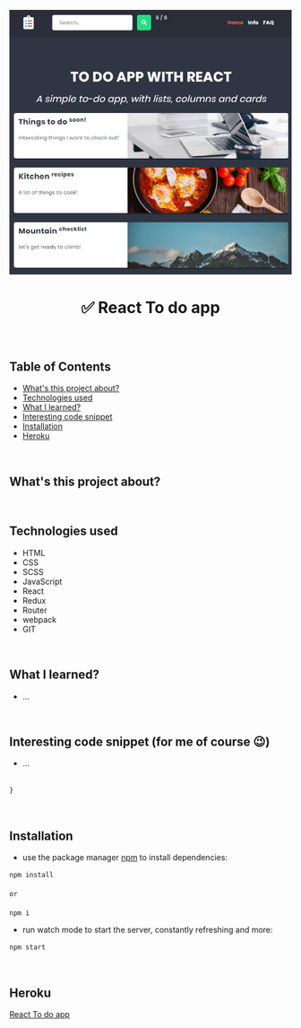 <p align="center">
<a href="https://glacial-reef-67756.herokuapp.com/"><img src="src/images/to-do-app.png" title="to-do-app" alt="layout of to do app"></a>
</p>



# <p align="center">✅ React To do app</p>
<p align="center"></p>

</br>

## Table of Contents

- [What's this project about?](#about)
- [Technologies used](#technologies)
- [What I learned?](#what)
- [Interesting code snippet](#interesting)
- [Installation](#install)
- [Heroku](#heroku)

</br>

## <a name="about"></a>What's this project about?



</br>

## <a name="technologies"></a>Technologies used
- HTML
- CSS
- SCSS
- JavaScript
- React
- Redux
- Router
- webpack
- GIT

</br>

## <a name="what"></a>What I learned?
- ...


</br>

## <a name="interesting"></a>Interesting code snippet (for me of course 😉)
- ...

```css

}
```

</br>

## <a name="install"></a>Installation

- use the package manager [npm](https://www.npmjs.com/get-npm) to install dependencies:

```bash
npm install

or

npm i
```
- run watch mode to start the server, constantly refreshing and more:

```bash
npm start
```

<br/>


## <a name="heroku"></a>Heroku
<a href="https://glacial-reef-67756.herokuapp.com/">React To do app</a>


